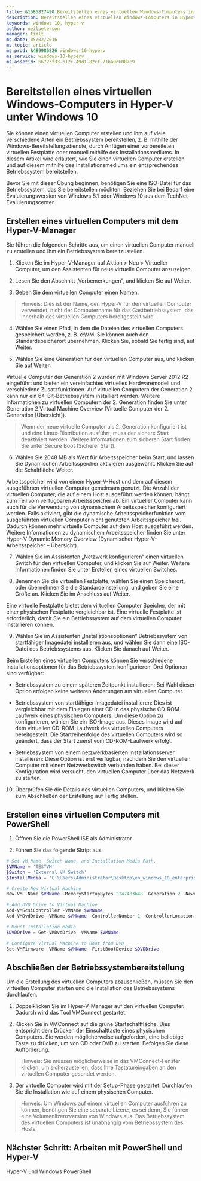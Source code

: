 ```yaml
---
title: &1585827490 Bereitstellen eines virtuellen Windows-Computers in Hyper-V unter Windows 10
description: Bereitstellen eines virtuellen Windows-Computers in Hyper-V unter Windows 10
keywords: windows 10, hyper-v
author: neilpeterson
manager: timlt
ms.date: 05/02/2016
ms.topic: article
ms.prod: &489986826 windows-10-hyperv
ms.service: windows-10-hyperv
ms.assetid: 66723f33-b12c-49d1-82cf-71ba9d6087e9
---
```


# Bereitstellen eines virtuellen Windows-Computers in Hyper-V unter Windows 10

Sie können einen virtuellen Computer erstellen und ihm auf viele verschiedene Arten ein Betriebssystem bereitstellen, z. B. mithilfe der Windows-Bereitstellungsdienste, durch Anfügen einer vorbereiteten virtuellen Festplatte oder manuell mithilfe des Installationsmediums. In diesem Artikel wird erläutert, wie Sie einen virtuellen Computer erstellen und auf diesem mithilfe des Installationsmediums ein entsprechendes Betriebssystem bereitstellen.

Bevor Sie mit dieser Übung beginnen, benötigen Sie eine ISO-Datei für das Betriebssystem, das Sie bereitstellen möchten. Beziehen Sie bei Bedarf eine Evaluierungsversion von Windows 8.1 oder Windows 10 aus dem <g id="2CapsExtId1" ctype="x-link"><g id="2CapsExtId2" ctype="x-linkText">TechNet-Evaluierungscenter</g><g id="2CapsExtId3" ctype="x-title"></g></g>.

## Erstellen eines virtuellen Computers mit dem Hyper-V-Manager

Sie führen die folgenden Schritte aus, um einen virtuellen Computer manuell zu erstellen und ihm ein Betriebssystem bereitzustellen.

1. Klicken Sie im Hyper-V-Manager auf <g id="2" ctype="x-strong">Aktion</g> > <g id="4" ctype="x-strong">Neu</g> > <g id="6" ctype="x-strong">Virtueller Computer</g>, um den Assistenten für neue virtuelle Computer anzuzeigen.

2. Lesen Sie den Abschnitt „Vorbemerkungen“, und klicken Sie auf <g id="2" ctype="x-strong">Weiter</g>.

3. Geben Sie dem virtuellen Computer einen Namen.
> <g id="1" ctype="x-strong">Hinweis:</g> Dies ist der Name, den Hyper-V für den virtuellen Computer verwendet, nicht der Computername für das Gastbetriebssystem, das innerhalb des virtuellen Computers bereitgestellt wird.

4. Wählen Sie einen Pfad, in dem die Dateien des virtuellen Computers gespeichert werden, z. B. <g id="2" ctype="x-strong">c:\VM</g>. Sie können auch den Standardspeicherort übernehmen. Klicken Sie, sobald Sie fertig sind, auf <g id="2" ctype="x-strong">Weiter</g>.

  <g id="1" ctype="x-linkText"></g>

5. Wählen Sie eine Generation für den virtuellen Computer aus, und klicken Sie auf <g id="2" ctype="x-strong">Weiter</g>.

  Virtuelle Computer der Generation 2 wurden mit Windows Server 2012 R2 eingeführt und bieten ein vereinfachtes virtuelles Hardwaremodell und verschiedene Zusatzfunktionen. Auf virtuellen Computern der Generation 2 kann nur ein 64-Bit-Betriebssystem installiert werden. Weitere Informationen zu virtuellen Computern der 2. Generation finden Sie unter <g id="2CapsExtId1" ctype="x-link"><g id="2CapsExtId2" ctype="x-linkText">Generation 2 Virtual Machine Overview</g><g id="2CapsExtId3" ctype="x-title"></g></g> (Virtuelle Computer der 2. Generation [Übersicht]).

> Wenn der neue virtuelle Computer als 2. Generation konfiguriert ist und eine Linux-Distribution ausführt, muss der sichere Start deaktiviert werden. Weitere Informationen zum sicheren Start finden Sie unter <g id="2CapsExtId1" ctype="x-link"><g id="2CapsExtId2" ctype="x-linkText">Secure Boot (Sicherer Start)</g><g id="2CapsExtId3" ctype="x-title"></g></g>.

6. Wählen Sie <g id="2" ctype="x-strong">2048</g> MB als Wert für <g id="4" ctype="x-strong">Arbeitsspeicher beim Start</g>, und lassen Sie <g id="6" ctype="x-strong">Dynamischen Arbeitsspeicher aktivieren</g> ausgewählt. Klicken Sie auf die Schaltfläche <g id="2" ctype="x-strong">Weiter</g>.

  Arbeitsspeicher wird von einem Hyper-V-Host und dem auf diesem ausgeführten virtuellen Computer gemeinsam genutzt. Die Anzahl der virtuellen Computer, die auf einem Host ausgeführt werden können, hängt zum Teil vom verfügbaren Arbeitsspeicher ab. Ein virtueller Computer kann auch für die Verwendung von dynamischem Arbeitsspeicher konfiguriert werden. Falls aktiviert, gibt die dynamische Arbeitsspeicherfunktion vom ausgeführten virtuellen Computer nicht genutzten Arbeitsspeicher frei. Dadurch können mehr virtuelle Computer auf dem Host ausgeführt werden. Weitere Informationen zu dynamischem Arbeitsspeicher finden Sie unter <g id="2CapsExtId1" ctype="x-link"><g id="2CapsExtId2" ctype="x-linkText">Hyper-V Dynamic Memory Overview (Dynamischer Hyper-V-Arbeitsspeicher – Übersicht)</g><g id="2CapsExtId3" ctype="x-title"></g></g>.

7. Wählen Sie im Assistenten „Netzwerk konfigurieren“ einen virtuellen Switch für den virtuellen Computer, und klicken Sie auf <g id="2" ctype="x-strong">Weiter</g>. Weitere Informationen finden Sie unter <g id="2CapsExtId1" ctype="x-link"><g id="2CapsExtId2" ctype="x-linkText">Erstellen eines virtuellen Switches</g><g id="2CapsExtId3" ctype="x-title"></g></g>.

8. Benennen Sie die virtuellen Festplatte, wählen Sie einen Speicherort, oder übernehmen Sie die Standardeinstellung, und geben Sie eine Größe an. Klicken Sie im Anschluss auf <g id="2" ctype="x-strong">Weiter</g>.

  Eine virtuelle Festplatte bietet dem virtuellen Computer Speicher, der mit einer physischen Festplatte vergleichbar ist. Eine virtuelle Festplatte ist erforderlich, damit Sie ein Betriebssystem auf dem virtuellen Computer installieren können.

  <g id="1" ctype="x-linkText"></g>

9. Wählen Sie im Assistenten „Installationsoptionen“ <g id="2" ctype="x-strong">Betriebssystem von startfähiger Imagedatei installieren</g> aus, und wählen Sie dann eine ISO-Datei des Betriebssystems aus. Klicken Sie danach auf <g id="2" ctype="x-strong">Weiter</g>.

  Beim Erstellen eines virtuellen Computers können Sie verschiedene Installationsoptionen für das Betriebssystem konfigurieren. Drei Optionen sind verfügbar:

  - <g id="1" ctype="x-strong">Betriebssystem zu einem späteren Zeitpunkt installieren</g>: Bei Wahl dieser Option erfolgen keine weiteren Änderungen am virtuellen Computer.

  - <g id="1" ctype="x-strong">Betriebssystem von startfähiger Imagedatei installieren</g>: Dies ist vergleichbar mit dem Einlegen einer CD in das physische CD-ROM-Laufwerk eines physischen Computers. Um diese Option zu konfigurieren, wählen Sie ein ISO-Image aus. Dieses Image wird auf dem virtuellen CD-ROM-Laufwerk des virtuellen Computers bereitgestellt. Die Startreihenfolge des virtuellen Computers wird so geändert, dass der Start zuerst vom CD-ROM-Laufwerk erfolgt.

  - <g id="1" ctype="x-strong">Betriebssystem von einem netzwerkbasierten Installationsserver installieren</g>: Diese Option ist erst verfügbar, nachdem Sie den virtuellen Computer mit einem Netzwerkswitch verbunden haben. Bei dieser Konfiguration wird versucht, den virtuellen Computer über das Netzwerk zu starten.

10. Überprüfen Sie die Details des virtuellen Computers, und klicken Sie zum Abschließen der Erstellung auf <g id="2" ctype="x-strong">Fertig stellen</g>.

## Erstellen eines virtuellen Computers mit PowerShell

1. Öffnen Sie die PowerShell ISE als Administrator.

2. Führen Sie das folgende Skript aus:

  ```powershell
  # Set VM Name, Switch Name, and Installation Media Path.
  $VMName = 'TESTVM'
  $Switch = 'External VM Switch'
  $InstallMedia = 'C:\Users\Administrator\Desktop\en_windows_10_enterprise_x64_dvd_6851151.iso'

  # Create New Virtual Machine
  New-VM -Name $VMName -MemoryStartupBytes 2147483648 -Generation 2 -NewVHDPath "D:\Virtual Machines\$VMName\$VMName.vhdx" -NewVHDSizeBytes 53687091200 -Path "D:\Virtual Machines\$VMName" -SwitchName $Switch

  # Add DVD Drive to Virtual Machine
  Add-VMScsiController -VMName $VMName
  Add-VMDvdDrive -VMName $VMName -ControllerNumber 1 -ControllerLocation 0 -Path $InstallMedia

  # Mount Installation Media
  $DVDDrive = Get-VMDvdDrive -VMName $VMName

  # Configure Virtual Machine to Boot from DVD
  Set-VMFirmware -VMName $VMName -FirstBootDevice $DVDDrive
  ```

## Abschließen der Betriebssystembereitstellung

Um die Erstellung des virtuellen Computers abzuschließen, müssen Sie den virtuellen Computer starten und die Installation des Betriebssystems durchlaufen.

1. Doppelklicken Sie im Hyper-V-Manager auf den virtuellen Computer. Dadurch wird das Tool VMConnect gestartet.

2. Klicken Sie in VMConnect auf die grüne Startschaltfläche. Dies entspricht dem Drücken der Einschalttaste eines physischen Computers. Sie werden möglicherweise aufgefordert, eine beliebige Taste zu drücken, um von CD oder DVD zu starten. Befolgen Sie diese Aufforderung.
> <g id="1" ctype="x-strong">Hinweis:</g> Sie müssen möglicherweise in das VMConnect-Fenster klicken, um sicherzustellen, dass Ihre Tastatureingaben an den virtuellen Computer gesendet werden.

3. Der virtuelle Computer wird mit der Setup-Phase gestartet. Durchlaufen Sie die Installation wie auf einem physischen Computer.

  <g id="1" ctype="x-linkText"></g>

> <g id="1" ctype="x-strong">Hinweis:</g> Um Windows auf einem virtuellen Computer ausführen zu können, benötigen Sie eine separate Lizenz, es sei denn, Sie führen eine Volumenlizenzversion von Windows aus. Das Betriebssystem des virtuellen Computers ist unabhängig vom Betriebssystem des Hosts.

## Nächster Schritt: Arbeiten mit PowerShell und Hyper-V

<g id="1CapsExtId1" ctype="x-link"><g id="1CapsExtId2" ctype="x-linkText">Hyper-V und Windows PowerShell</g><g id="1CapsExtId3" ctype="x-title"></g></g>





<!--HONumber=May16_HO2-->



